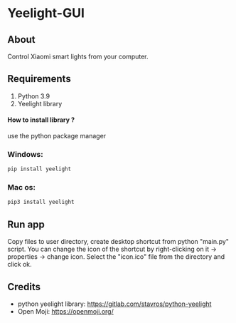 # Yeelight-GUI
## About
Control Xiaomi smart lights from your computer.

## Requirements
1. Python 3.9
2. Yeelight library

#### How to install library ? 
use the python package manager
### Windows:

```python
pip install yeelight 
```

### Mac os: 

```python
pip3 install yeelight
```

## Run app
Copy files to user directory, create desktop shortcut from python "main.py" script.
You can change the icon of the shortcut by right-clicking on it -> properties -> change icon. Select the "icon.ico" file from the directory and click ok.

## Credits
* python yeelight library: https://gitlab.com/stavros/python-yeelight
* Open Moji: https://openmoji.org/



